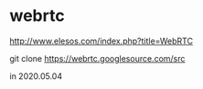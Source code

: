 # webrtc

http://www.elesos.com/index.php?title=WebRTC

git clone https://webrtc.googlesource.com/src  

in 2020.05.04
